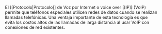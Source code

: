 El [[Protocolo|Protocolo]] de Voz por Internet o voice over [[IP]] (VoIP) permite que teléfonos especiales utilicen redes de datos cuando se realizan llamadas telefónicas. Una ventaja importante de esta tecnología es que evita los costos altos de las llamadas de larga distancia al usar VoIP con conexiones de red existentes.